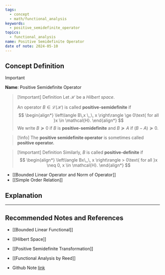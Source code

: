 ```yaml
---
tags:
  - concept
  - math/functional_analysis
keywords:
  - positive_semidefinite_operator
topics:
  - functional_analysis
name: Positive Semidefinite Operator
date of note: 2024-05-10
---
```


## Concept Definition

>[!important]
>**Name**:  Positive Semidefinite Operator

>[!important] Definition
>Let $\mathcal{H}$ be a *Hilbert space*. 
>
>An operator $B \in \mathcal{L}(\mathcal{H})$ is called **positive-semidefinite** if 
>$$
> \begin{align*}
>  \left\langle  B\,x \,,\, x   \right\rangle \ge 0\text{ for all }x \in \mathcal{H}.
> \end{align*}
>$$ 
>We write $B \succeq 0$ if $Β$ is **positive-semidefinite** and  $B \succeq A$ if $(B - A) \succeq 0$. 

>[!info]
>The **positive semidefinite operator** is sometimes called **positive operator.** 


>[!important] Definition
>Similarly, $B$ is called **positive-definite** if 
>$$
> \begin{align*}
>  \left\langle  Bx\,,\,   x \right\rangle > 0\text{ for all }x \neq 0, x \in \mathcal{H}.
> \end{align*}
>$$


- [[Bounded Linear Operator and Norm of Operator]]
- [[Simple Order Relation]]



## Explanation








-----------
##  Recommended Notes and References


- [[Bounded Linear Functional]]
- [[Hilbert Space]]
- [[Positive Semidefinite Transformation]]


- [[Functional Analysis by Reed]]
- Github Note [link](https://github.com/TianpeiLuke/SelfStudyNotes/tree/master/self-study/probability_and_measure_theory)